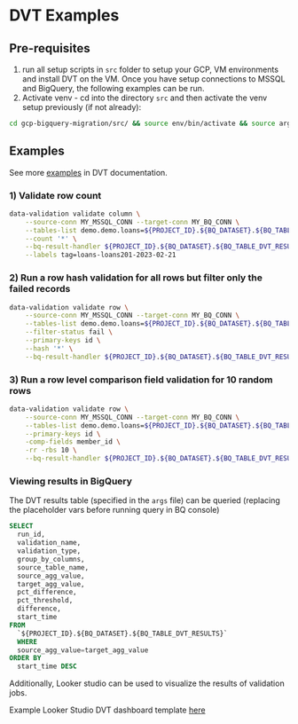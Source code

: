 # DVT Examples 

## Pre-requisites 

1. run all setup scripts in `src` folder to setup your GCP, VM environments and install DVT on the VM. Once you have setup connections to MSSQL and BigQuery, the following examples can be run.
2. Activate venv - cd into the directory `src` and then activate the venv setup previously (if not already):

```sh
cd gcp-bigquery-migration/src/ && source env/bin/activate && source args 
```

## Examples

See more [examples](https://github.com/GoogleCloudPlatform/professional-services-data-validator/blob/develop/docs/examples.md) in DVT documentation.


### 1) Validate row count

```sh
data-validation validate column \
    --source-conn MY_MSSQL_CONN --target-conn MY_BQ_CONN \
    --tables-list demo.demo.loans=${PROJECT_ID}.${BQ_DATASET}.${BQ_TABLE_DATA} \
    --count '*' \
    --bq-result-handler ${PROJECT_ID}.${BQ_DATASET}.${BQ_TABLE_DVT_RESULTS} \
    --labels tag=loans-loans201-2023-02-21
```

### 2) Run a row hash validation for all rows but filter only the failed records

```sh
data-validation validate row \
    --source-conn MY_MSSQL_CONN --target-conn MY_BQ_CONN \
    --tables-list demo.demo.loans=${PROJECT_ID}.${BQ_DATASET}.${BQ_TABLE_DATA} \
    --filter-status fail \
    --primary-keys id \
    --hash '*' \
    --bq-result-handler ${PROJECT_ID}.${BQ_DATASET}.${BQ_TABLE_DVT_RESULTS}
```

### 3) Run a row level comparison field validation for 10 random rows

```sh
data-validation validate row \
    --source-conn MY_MSSQL_CONN --target-conn MY_BQ_CONN \
    --tables-list demo.demo.loans=${PROJECT_ID}.${BQ_DATASET}.${BQ_TABLE_DATA} \
    --primary-keys id \
    -comp-fields member_id \
    -rr -rbs 10 \
    --bq-result-handler ${PROJECT_ID}.${BQ_DATASET}.${BQ_TABLE_DVT_RESULTS}
```



### Viewing results in BigQuery 

The DVT results table (specified in the `args` file) can be queried (replacing the placeholder vars before running query in BQ console)

```sql
SELECT
  run_id,
  validation_name,
  validation_type,
  group_by_columns,
  source_table_name,
  source_agg_value,
  target_agg_value,
  pct_difference,
  pct_threshold,
  difference,
  start_time
FROM
  `${PROJECT_ID}.${BQ_DATASET}.${BQ_TABLE_DVT_RESULTS}`
  WHERE 
  source_agg_value=target_agg_value
ORDER BY
  start_time DESC
```

Additionally, Looker studio can be used to visualize the results of validation jobs.

Example Looker Studio DVT dashboard template [here](https://lookerstudio.google.com/u/0/reporting/b5c0bab0-075d-4a87-ab7e-93bf1bbfe0bf)